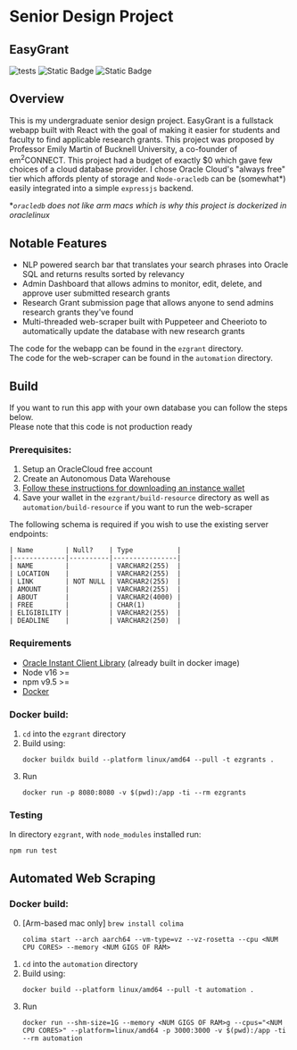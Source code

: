 # Senior Design Project
## EasyGrant

![tests](https://github.com/ColeHausman/EasyGrant/actions/workflows/test_ezgrant.yml/badge.svg?branch=main)
![Static Badge](https://img.shields.io/badge/v16%3E%3D-Node?logoColor=%237CFC00&label=Node)
![Static Badge](https://img.shields.io/badge/7--slim-Node?logoColor=%237CFC00&label=oraclelinux&labelColor=%235D3FD3)

## Overview
This is my undergraduate senior design project. EasyGrant is a fullstack webapp built with React with the goal of making it easier for students and faculty to find applicable research grants. This project was proposed by Professor Emily Martin of Bucknell University, a co-founder of em<sup>2</sup>CONNECT. This project had a budget of exactly $0 which gave few choices of a cloud database provider. I chose Oracle Cloud's "always free" tier which affords plenty of storage and `Node-oracledb` can be (somewhat*) easily integrated into a simple `expressjs` backend. 

**`oracledb` does not like arm macs which is why this project is dockerized in oraclelinux*

## Notable Features
- NLP powered search bar that translates your search phrases into Oracle SQL and returns results sorted by relevancy
- Admin Dashboard that allows admins to monitor, edit, delete, and approve user submitted research grants
- Research Grant submission page that allows anyone to send admins research grants they've found
- Multi-threaded web-scraper built with Puppeteer and Cheerioto to automatically update the database with new research grants

The code for the webapp can be found in the `ezgrant` directory. \
The code for the web-scraper can be found in the `automation` directory.

## Build
If you want to run this app with your own database you can follow the steps below. \
Please note that this code is not production ready
### Prerequisites:
1) Setup an OracleCloud free account
2) Create an Autonomous Data Warehouse
3) [Follow these instructions for downloading an instance wallet](https://docs.oracle.com/en/cloud/paas/autonomous-database/serverless/adbsb/connect-download-wallet.html#GUID-B06202D2-0597-41AA-9481-3B174F75D4B1)
4) Save your wallet in the `ezgrant/build-resource` directory as well as `automation/build-resource` if you want to run the web-scraper

The following schema is required if you wish to use the existing server endpoints:
```
| Name        | Null?    | Type           |
|-------------|----------|----------------|
| NAME        |          | VARCHAR2(255)  |
| LOCATION    |          | VARCHAR2(255)  |
| LINK        | NOT NULL | VARCHAR2(255)  |
| AMOUNT      |          | VARCHAR2(255)  |
| ABOUT       |          | VARCHAR2(4000) |
| FREE        |          | CHAR(1)        |
| ELIGIBILITY |          | VARCHAR2(255)  |
| DEADLINE    |          | VARCHAR2(250)  |
```

### Requirements
- [Oracle Instant Client Library](https://www.oracle.com/cis/database/technologies/instant-client/downloads.html) (already built in docker image)
- Node v16 >=
- npm v9.5 >=
- [Docker](https://www.docker.com/products/docker-desktop/)

 ### Docker build:
1) `cd` into the `ezgrant` directory
2) Build using:
   ```
   docker buildx build --platform linux/amd64 --pull -t ezgrants .
   ```
3) Run
   ```
   docker run -p 8080:8080 -v $(pwd):/app -ti --rm ezgrants
    ```

### Testing
In directory `ezgrant`, with `node_modules` installed run:
```
npm run test
```

## Automated Web Scraping

### Docker build:
0) [Arm-based mac only] `brew install colima`
   ```
   colima start --arch aarch64 --vm-type=vz --vz-rosetta --cpu <NUM CPU CORES> --memory <NUM GIGS OF RAM>
   ```
1) `cd` into the `automation` directory
2) Build using:
   ```
   docker build --platform linux/amd64 --pull -t automation .   
   ```
3) Run
   ```
   docker run --shm-size=1G --memory <NUM GIGS OF RAM>g --cpus="<NUM CPU CORES>" --platform=linux/amd64 -p 3000:3000 -v $(pwd):/app -ti --rm automation
    ```

